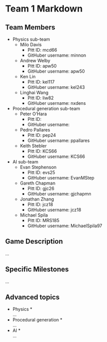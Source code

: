 # Team 1 Markdown

## Team Members
* Physics sub-team
	* Milo Davis
		* Pitt ID: mcd66
		* GitHuber username: minnon
	* Andrew Welby
		* Pitt ID: apw50
		* GitHuber username: apw50
	* Ken Lin
		* Pitt ID: kel117
		* GitHuber username: kel243
	* Linghai Wang
		* Pitt ID: liw82
		* GitHuber username: nxdens
* Procedural generation sub-team
	* Peter O’Hara
		* Pitt ID: 
		* GitHuber username: 
	* Pedro Pallares
		* Pitt ID: pep24
		* GitHuber username: ppallares
	* Keith Stebler
		* Pitt ID: KCS66
		* GitHuber username: KCS66
* AI sub-team
	* Evan Stephenson
		* Pitt ID: evs25
		* GitHuber username: EvanMStep
	* Gareth Chapman
		* Pitt ID: gjc26
		* GitHuber username: gjchapmn
	* Jonathan Zhang
		* Pitt ID: jcz18
		* GitHuber username: jcz18
	* Michael Spila
		* Pitt ID: MRS185
		* GitHuber username: MichaelSpila97
## Game Description

...

## Specific Milestones

...

## Advanced topics

* Physics
	* 	
	...
* Procedural generation
	* 	
	...
* AI
	* 	
	...
